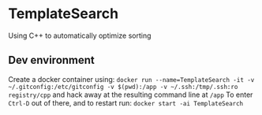 # TemplateSearch
Using C++ to automatically optimize sorting

## Dev environment
Create a docker container using:
`docker run --name=TemplateSearch -it -v ~/.gitconfig:/etc/gitconfig -v $(pwd):/app -v ~/.ssh:/tmp/.ssh:ro registry/cpp`
and hack away at the resulting command line at `/app`
To enter `Ctrl-D` out of there, and to restart run:
`docker start -ai TemplateSearch`
